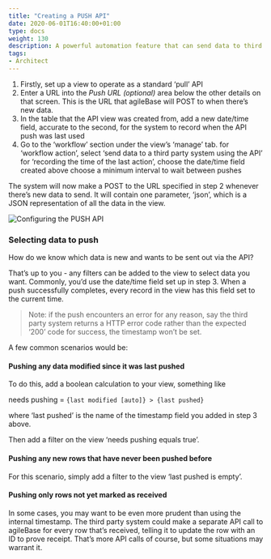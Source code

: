 ```yaml
---
title: "Creating a PUSH API"
date: 2020-06-01T16:40:00+01:00
type: docs
weight: 130
description: A powerful automation feature that can send data to third party systems.
tags:
- Architect
---
```


1) Firstly, set up a view to operate as a standard ‘pull’ API
2) Enter a URL into the _Push URL (optional)_ area below the other details on that screen. This is the URL that agileBase will POST to when there’s new data.
3) In the table that the API view was created from, add a new date/time field, accurate to the second, for the system to record when the API push was last used
4) Go to the ‘workflow’ section under the view’s ‘manage’ tab.
for ‘workflow action’, select ‘send data to a third party system using the API’
for ‘recording the time of the last action’, choose the date/time field created above
choose a minimum interval to wait between pushes

The system will now make a POST to the URL specified in step 2 whenever there’s new data to send. It will contain one parameter, ‘json’, which is a JSON representation of all the data in the view.

![Configuring the PUSH API](/workflow-push-new.png)

### Selecting data to push

How do we know which data is new and wants to be sent out via the API?

That’s up to you - any filters can be added to the view to select data you want. Commonly, you’d use the date/time field set up in step 3. When a push successfully completes, every record in the view has this field set to the current time.

> Note: if the push encounters an error for any reason, say the third party system returns a HTTP error code rather than the expected ‘200’ code for success, the timestamp won’t be set.

A few common scenarios would be:

#### Pushing any data modified since it was last pushed
To do this, add a boolean calculation to your view, something like

needs pushing = `{last modified [auto]} > {last pushed}`

where ‘last pushed’ is the name of the timestamp field you added in step 3 above.

Then add a filter on the view ‘needs pushing equals true’.

#### Pushing any new rows that have never been pushed before
For this scenario, simply add a filter to the view ‘last pushed is empty’.

#### Pushing only rows not yet marked as received
In some cases, you may want to be even more prudent than using the internal timestamp. The third party system could make a separate API call to agileBase for every row that’s received, telling it to update the row with an ID to prove receipt. That’s more API calls of course, but some situations may warrant it.
